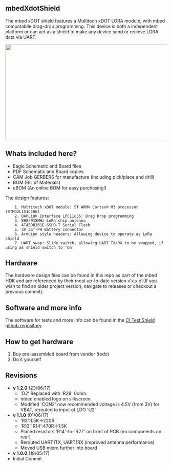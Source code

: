 ## mbedXdotShield

The mbed xDOT shield features a Multitech xDOT LORA module, with mbed compatabile drag-drop programming. This device is both a independent platform or can act as a shield to make any device send or recieve LORA data via UART.

<img src="http://i.imgur.com/FHe1Cg4.jpg" width="600" height="300" />

## Whats included here?

* Eagle Schematic and Board files
* PDF Schematic and Board copies
* CAM Job GERBERS for manufacture (including pick/place and drill)
* BOM (Bill of Materials)
* eBOM (An online BOM for easy purchasing!)

The design features:

        1. Multitech xDOT module: ST ARM® Cortex® M3 processor (STM32L151CCU6)
        2. DAPLink Interface LPC11u35: Drag Drop programming
        3. 868/915MHz LoRa chip antenna
        4. AT45DB161E-SSHD-T Serial Flash
        5. 3V JST-PH Battery connector
        6. Arduino style headers: Allowing device to operate as LoRa shield
        7. UART swap: Slide switch, allowing UART TX/RX to be swapped, if using as shield switch to 'On'

## Hardware

The hardware design files can be found in this repo as part of the mbed HDK and are referenced by their most up-to-date version v’x.x.x’.(If you wish to find an older project version, navigate to releases or checkout a previous commit).

## Software and more info

The software for tests and more info can be found in the [CI Test Shield github repository](http://www.github.com/armmbed/ci-test-shield). 

## How to get hardware

1. Buy pre-assembled board from vendor (todo)
2. Do it yourself


## Revisions
- **v 1.2.0** (23/06/17)
	-  'D2' Replaced with 'R29' 0ohm.
	-  mbed enabled logo on silkscreen
	-  Modified 'CON2' now recommended voltage is 4.5V (from 3V) for VBAT, rerouted to input of LDO 'U2'
- **v 1.1.0** (01/06/17)
	- 	'R3':1.5K->220R
	-  'R13','R14':470R->1.5K
	-  Placed resistors 'R14'-to-'R27' on front of PCB (no components on rear)
	-  Rerouted UART1TX, UART1RX (improved antenna performance)
	-  Moved USB micro further into board
- **v 1.0.0** (18/05/17)
 - Initial Commit










	
